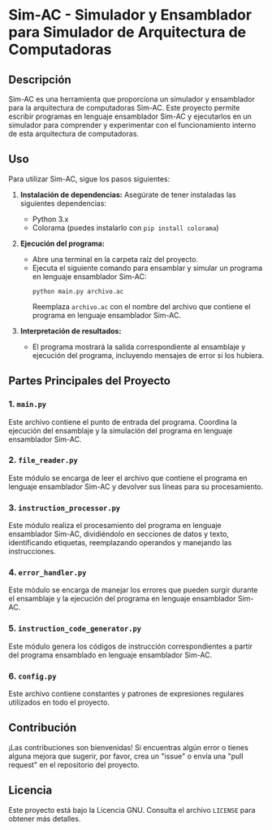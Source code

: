 # Sim-AC - Simulador y Ensamblador para Simulador de Arquitectura de Computadoras

## Descripción
Sim-AC es una herramienta que proporciona un simulador y ensamblador para la arquitectura de computadoras Sim-AC. Este proyecto permite escribir programas en lenguaje ensamblador Sim-AC y ejecutarlos en un simulador para comprender y experimentar con el funcionamiento interno de esta arquitectura de computadoras.

## Uso
Para utilizar Sim-AC, sigue los pasos siguientes:

1. **Instalación de dependencias:** Asegúrate de tener instaladas las siguientes dependencias:
   - Python 3.x
   - Colorama (puedes instalarlo con `pip install colorama`)

2. **Ejecución del programa:**
   - Abre una terminal en la carpeta raíz del proyecto.
   - Ejecuta el siguiente comando para ensamblar y simular un programa en lenguaje ensamblador Sim-AC:
     ```
     python main.py archivo.ac
     ```
     Reemplaza `archivo.ac` con el nombre del archivo que contiene el programa en lenguaje ensamblador Sim-AC.

3. **Interpretación de resultados:**
   - El programa mostrará la salida correspondiente al ensamblaje y ejecución del programa, incluyendo mensajes de error si los hubiera.

## Partes Principales del Proyecto

### 1. `main.py`
Este archivo contiene el punto de entrada del programa. Coordina la ejecución del ensamblaje y la simulación del programa en lenguaje ensamblador Sim-AC.

### 2. `file_reader.py`
Este módulo se encarga de leer el archivo que contiene el programa en lenguaje ensamblador Sim-AC y devolver sus líneas para su procesamiento.

### 3. `instruction_processor.py`
Este módulo realiza el procesamiento del programa en lenguaje ensamblador Sim-AC, dividiéndolo en secciones de datos y texto, identificando etiquetas, reemplazando operandos y manejando las instrucciones.

### 4. `error_handler.py`
Este módulo se encarga de manejar los errores que pueden surgir durante el ensamblaje y la ejecución del programa en lenguaje ensamblador Sim-AC.

### 5. `instruction_code_generator.py`
Este módulo genera los códigos de instrucción correspondientes a partir del programa ensamblado en lenguaje ensamblador Sim-AC.

### 6. `config.py`
Este archivo contiene constantes y patrones de expresiones regulares utilizados en todo el proyecto.

## Contribución
¡Las contribuciones son bienvenidas! Si encuentras algún error o tienes alguna mejora que sugerir, por favor, crea un "issue" o envía una "pull request" en el repositorio del proyecto.

## Licencia
Este proyecto está bajo la Licencia GNU. Consulta el archivo `LICENSE` para obtener más detalles.

